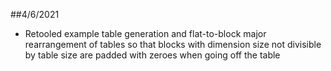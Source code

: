 ##4/6/2021
- Retooled example table generation and flat-to-block major rearrangement of tables so that blocks with dimension size not divisible by table size are padded with zeroes when going off the table

